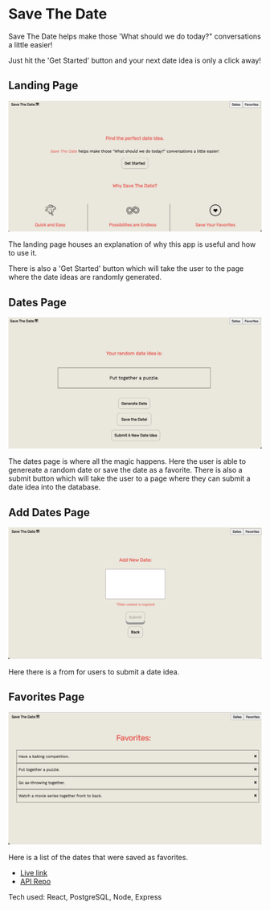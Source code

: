 <h1>Save The Date</h1>
<p> Save The Date helps make those 'What should we do today?" conversations a little easier!<p>
<p> Just hit the 'Get Started' button and your next date idea is only a click away! </p>

<h2>Landing Page </h2>
<img src='src/images/LandingPage.png' alt='screenshot of landing page' />
<p> The landing page houses an explanation of why this app is useful and how to use it.</p>
<p> There is also a 'Get Started' button which will take the user to the page where the date ideas are randomly generated.</p>

<h2>Dates Page</h2>
<img src='src/images/Datespage.png' alt='screenshot of dates page'>
<p> The dates page is where all the magic happens. Here the user is able to genereate a random date or save the date as a favorite. There is also a submit button which will take 
the user to a page where they can submit a date idea into the database.</p>

<h2>Add Dates Page</h2>
<img src='src/images/AddDates.png' alt='screenshot of add dates page'>
<p>Here there is a from for users to submit a date idea.</p>


<h2>Favorites Page</h2>
<img src='src/images/FavoritesPage.png' alt='screenshot of favorites page'>
<p>Here is a list of the dates that were saved as favorites.</p>

<ul>
    <li>
        <a href='https://save-the-date-kydtplmo7.vercel.app/'>Live link</a>
    </li>
    <li>
        <a href='https://github.com/tharwin-carr/save-the-date-api'>API Repo</a>
    </li>
</ul>

<p>Tech used: React, PostgreSQL, Node, Express </p>